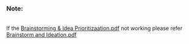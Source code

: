 <h3>Note:</h1><br>
If the <a href="https://github.com/IBM-EPBL/IBM-Project-20955-1659767896/blob/main/Project%20Design%20%26%20Planning/Ideation%20Phase/Brainstorming%20%26%20Idea%20Prioritizaation.pdf" target="blank">Brainstorming & Idea Prioritizaation.pdf</a> not working please refer <a href="https://github.com/IBM-EPBL/IBM-Project-20955-1659767896/blob/main/Project%20Design%20%26%20Planning/Ideation%20Phase/Brainstorm%20and%20Ideation.pdf" target="blank">Brainstorm and Ideation.pdf</a>
